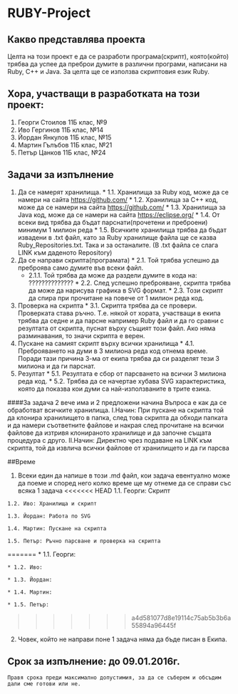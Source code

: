 # RUBY-Project
## Какво представлява проекта
  Целта на този проект е да се разработи програма(скрипт), която(който)
трябва да успее да преброи думите в различни програми, написани на Ruby,
C++ и Java. За целта ще се използва скриптовия език Ruby.

## Хора, участващи в разработката на този проект:

1. Георги Стоилов 11Б клас, №9
2. Иво Гергинов 11Б клас, №14
3. Йордан Янкулов 11Б клас, №15
4. Мартин Гълъбов 11Б клас, №21
5. Петър Цанков 11Б клас, №24

## Задачи за изпълнение
  1. Да се намерят хранилища.
    * 1.1. Хранилища за Ruby код, може да се намери на сайта https://github.com/
    * 1.2. Хранилища за C++ код, може да се намери на сайта https://github.com/
    * 1.3. Хранилища за Java код, може да се намери на сайта https://eclipse.org/
    * 1.4. От всеки вид трябва да бъдат парснати(прочетени и преброени) минимум
        1 милион реда
    * 1.5. Всичките хранилища трябва да бъдат извадени в .txt файл, като за Ruby
        хранилище файла ще се казва Ruby_Repositories.txt. Така и за останалите.
        (В .txt файла се слага LINK към даденото Repository)
  2. Да се направи скрипта(програмата)
    * 2.1. Той трябва успешно да преброява само думите във всеки файл.
      * 2.1.1. Той трябва да може да раздели думите в кода на: ??????????????
    * 2.2. След успешно преброяване, скрипта трябва да може да нарисува графика в
        SVG формат.
    * 2.3. Този скрипт да спира при прочитане на повече от 1 милион реда код.
  3. Проверка на скрипта
    * 3.1. Скрипта трябва да се провери. Проверката става ръчно. Т.е. някой от
        хората, участващи в екипа трябва да седне и да парсне например Ruby
        файл и да го сравни с резултата от скрипта, пуснат върху същият този
        файл. Ако няма разминавания, то значи скрипта е верен.
  4. Пускане на самият скрипт върху всички хранилища
    * 4.1. Преброяването на думи в 3 милиона реда код отнема време. Поради тази
        причина 3-ма от екипа трябва да си разделят тези 3 милиона и да ги
        парснат.
  5. Резултат
    * 5.1. Резултата е сбор от парсването на всички 3 милиона реда код.
    * 5.2. Трябва да се начертае хубава SVG характеристика, която да показва кои
        думи са най-използваните в трите езика.

####За задача 2 вече има и 2 предложени начина
    Въпроса е как да се обработват всичките хранилища.
    I.Начин:
      При пускане на скрипта той да клонира хранилището в папка, след това скрипта
      да обходи папката и да намери съответните файлове и накрая след прочитане на
      всички файлове да изтривя клонираното хранилище и да започне същата процедура
      с друго.
    II.Начин:
      Директно чрез подаване на LINK към скрипта, той да извлича всички файлове
      от хранилището и да ги парсва

##Време
  1. Всеки един да напише в този .md файл, кои задача евентуално може да поеме и
    според него колко време ще му отнеме да се справи със всяка 1 задача
<<<<<<< HEAD
    1.1. Георги: Скрипт

    1.2. Иво: Хранилища и скрипт

    1.3. Йордан: Работа по SVG

    1.4. Мартин: Пускане на скрипта

    1.5. Петър: Ръчно парсване и проверка на скрипта
=======
    * 1.1. Георги:

    * 1.2. Иво:

    * 1.3. Йордан:

    * 1.4. Мартин:

    * 1.5. Петър:
>>>>>>> a4d581077d8e19114c75ab5b3b6a55894a96445f
  2. Човек, който не направи поне 1 задача няма да бъде писан в Екипа.

## Срок за изпълнение: до 09.01.2016г.
    Правя срока преди максимално допустимия, за да се съберем и обсъдим дали сме готови или не.
